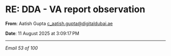 # RE: DDA - VA report observation

**From**: Aatish Gupta <c_aatish.gupta@digitaldubai.ae>

**Date**: 11 August 2025 at 3:09:17 PM

---

*Email 53 of 100*
